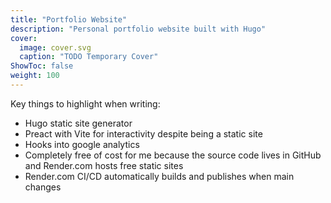 ```yaml
---
title: "Portfolio Website"
description: "Personal portfolio website built with Hugo"
cover:
  image: cover.svg
  caption: "TODO Temporary Cover"
ShowToc: false
weight: 100
---
```


Key things to highlight when writing:

- Hugo static site generator
- Preact with Vite for interactivity despite being a static site
- Hooks into google analytics
- Completely free of cost for me because the source code lives in GitHub and Render.com hosts free static sites
- Render.com CI/CD automatically builds and publishes when main changes

